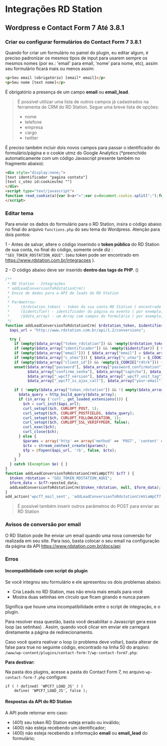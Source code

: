 # Integrações RD Station
## Wordpress e Contact Form 7 Até 3.8.1

### Criar ou configurar formulários do Contact Form 7 3.8.1

Quando for criar um formulário no painel do plugin, eu editar algum, é preciso padronizar os mesmos tipos de input para usarem sempre os mesmos nomes (por ex.: 'email' para email, 'nome' para nome, etc), assim seu formulário ficará mais ou menos assim:

```HTML
<p>Seu email (obrigatório) [email* email]</p>
<p>Seu nome [text nome]</p>
```

É obrigatório a presença de um campo <strong>email</strong> ou <strong>email_lead</strong>.

> É possível utilizar uma lista de outros campos já cadastrados na ferramenta de CRM do RD Station. Segue uma breve lista de opções:<ul><li>nome</li><li>telefone</li><li>empresa</li><li>cargo</li><li>twitter</li></ul>

É preciso também incluir dois novos campos para passar o identificador do formulário/página e o cookie utmz do Google Analytics (*preenchido automaticamente com um código Javascript presente também no fragmento abaixo):

```HTML
<div style="display:none;">
[text identificador "pagina contato"]
[text c_utmz id:cookieutmz ""]
</div>
<script type="text/javascript">
function read_cookie(a){var b=a+"=";var c=document.cookie.split(";");for(var d=0;d<c.length;d++){var e=c[d];while(e.charAt(0)==" ")e=e.substring(1,e.length);if(e.indexOf(b)==0){return e.substring(b.length,e.length)}}return null}try{document.getElementById("cookieutmz").value=read_cookie("__utmz")}catch(err){}
</script>
```

### Editar tema

Para enviar os dados do formulário para o RD Station, insira o código abaixo no final do arquivo <code>functions.php</code> do seu tema do Wordpress.
Atenção para dois pontos:

1 - Antes de salvar, altere o código inserindo o **token público** do RD Station de sua conta, no final do código, somente onde diz : `"SEU_TOKEN_RDSTATION_AQUI"`. (seu token pode ser encontrado em https://www.rdstation.com.br/integracoes ).

2 - O código abaixo deve ser inserido **dentro das tags de PHP**. (<?php (...) ?>)

```PHP
/**
 * RD Station - Integrações
 * addLeadConversionToRdstationCrm()
 * Envio de dados para a API de leads do RD Station
 *
 * Parâmetros:
 *     ($rdstation_token) - token da sua conta RD Station ( encontrado em https://www.rdstation.com.br/docs/api )
 *     ($identifier) - identificador da página ou evento ( por exemplo, 'pagina-contato' )
 *     ($data_array) - um Array com campos do formulário ( por exemplo, array('email' => 'teste@rdstation.com.br', 'name' =>'Fulano') )
 */
function addLeadConversionToRdstationCrm( $rdstation_token, $identifier, $data_array ) {
  $api_url = "http://www.rdstation.com.br/api/1.2/conversions";

  try {
    if (empty($data_array["token_rdstation"]) && !empty($rdstation_token)) { $data_array["token_rdstation"] = $rdstation_token; }
    if (empty($data_array["identificador"]) && !empty($identifier)) { $data_array["identificador"] = $identifier; }
    if (empty($data_array["email"])) { $data_array["email"] = $data_array["your-email"]; }
    if (empty($data_array["c_utmz"])) { $data_array["c_utmz"] = $_COOKIE["__utmz"]; }
    if (empty($data_array["client_id"]) && !empty($_COOKIE["rdtrk"])) { $data_array["client_id"] = json_decode($_COOKIE["rdtrk"])->{'id'};}
    unset($data_array["password"], $data_array["password_confirmation"], $data_array["senha"],
          $data_array["confirme_senha"], $data_array["captcha"], $data_array["_wpcf7"],
          $data_array["_wpcf7_version"], $data_array["_wpcf7_unit_tag"], $data_array["_wpnonce"],
          $data_array["_wpcf7_is_ajax_call"], $data_array["your-email"]);

    if ( !empty($data_array["token_rdstation"]) && !( empty($data_array["email"]) && empty($data_array["email_lead"]) ) ) {
      $data_query = http_build_query($data_array);
      if (in_array ('curl', get_loaded_extensions())) {
        $ch = curl_init($api_url);
        curl_setopt($ch, CURLOPT_POST, 1);
        curl_setopt($ch, CURLOPT_POSTFIELDS, $data_query);
        curl_setopt($ch, CURLOPT_FOLLOWLOCATION, 1);
        curl_setopt($ch, CURLOPT_SSL_VERIFYPEER, false);
        curl_exec($ch);
        curl_close($ch);
      } else {
        $params = array('http' => array('method' => 'POST', 'content' => $data_query, 'ignore_errors' => true));
        $ctx = stream_context_create($params);
        $fp = @fopen($api_url, 'rb', false, $ctx);
      }
    }
  } catch (Exception $e) { }
}
function addLeadConversionToRdstationCrmViaWpCf7( $cf7 ) {
  $token_rdstation = "SEU_TOKEN_RDSTATION_AQUI";
  $form_data = $cf7->posted_data;
  addLeadConversionToRdstationCrm($token_rdstation, null, $form_data);
}
add_action('wpcf7_mail_sent', 'addLeadConversionToRdstationCrmViaWpCf7');
```

> É possível também inserir outros parâmetros do POST para enviar ao RD Station

### Avisos de conversão por email

O RD Station pode lhe enviar um email quando uma nova conversão for realizada em seu site.
Para isso, basta colocar o seu email na configuração da página da API https://www.rdstation.com.br/docs/api

### Erros

#### Incompatibilidade com script do plugin

Se você integrou seu formulário e ele apresentou os dois problemas abaixo:
- Cria Leads no RD Station, mas não envia mais emails para você
- Mostra duas setinhas em círculo que ficam girando e nunca param

Significa que houve uma incompatibilidade entre o script de integração, e o plugin.

Para resolver essa questão, basta você desabilitar o Javascript gera esse loop (as setinhas) . Assim, quando você clicar em enviar ele carregará diretamente a página de redirecionamento.

Caso você queira reativar o loop (o problema deve voltar), basta alterar de false para true no seguinte código, encontrado na linha 50 do arquivo: `/www/wp-content/plugins/contact-form-7/wp-contact-form7.php`:

**Para destivar:**

Na pasta dos plugins, acesse a pasta do Contact Form 7, no arquivo `wp-contact-form-7.php` configure:

```
if ( ! defined( 'WPCF7_LOAD_JS' ) )
    define( 'WPCF7_LOAD_JS', false );
```

#### Respostas da API do RD Station
A API pode retornar erro caso:
 - (401) seu token RD Station esteja errado ou inválido;
 - (400) não esteja recebendo um identificador;
 - (400) não esteja recebendo a informação <strong>email</strong> ou <strong>email_lead</strong> do formulário;
